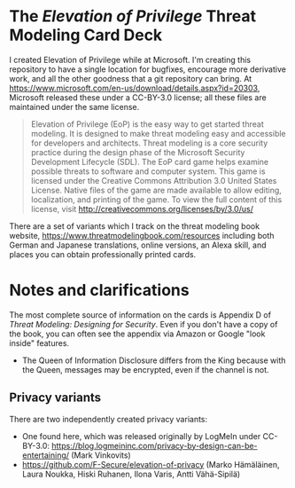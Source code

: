 # The *Elevation of Privilege* Threat Modeling Card Deck

I created Elevation of Privilege while at Microsoft.  I'm creating this repository to have a single location for bugfixes, encourage more derivative work, and all the other goodness that a git repository can bring.
At https://www.microsoft.com/en-us/download/details.aspx?id=20303, Microsoft released these under a CC-BY-3.0 license; all these files are maintained under the same license.

> Elevation of Privilege (EoP) is the easy way to get started threat modeling. It is designed to make threat modeling easy and accessible for developers and architects. Threat modeling is a core security practice during the design phase of the Microsoft Security Development Lifecycle (SDL). The EoP card game helps examine possible threats to software and computer system. This game is licensed under the Creative Commons Attribution 3.0 United States License. Native files of the game are made available to allow editing, localization, and printing of the game. To view the full content of this license, visit http://creativecommons.org/licenses/by/3.0/us/

There are a set of variants which I track on the threat modeling book website, https://www.threatmodelingbook.com/resources including both German and Japanese translations, online versions, an Alexa skill, and places you can obtain professionally printed cards.

# Notes and clarifications
The most complete source of information on the cards is Appendix D of _Threat Modeling: Designing for Security_.  Even if you don't have a copy of the book, you can often see the appendix via Amazon or Google "look inside" features.

* The Queen of Information Disclosure differs from the King because with the Queen, messages may be encrypted, even if the channel is not.

## Privacy variants
There are two independently created privacy variants:
* One found here, which was released originally by LogMeIn under CC-BY-3.0: https://blog.logmeininc.com/privacy-by-design-can-be-entertaining/ (Mark Vinkovits)
* https://github.com/F-Secure/elevation-of-privacy (Marko Hämäläinen, Laura Noukka, Hiski Ruhanen, Ilona Varis, Antti Vähä-Sipilä)
